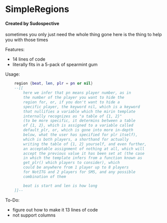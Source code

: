 # SimpleRegions
#### Created by Sudospective
sometimes you only just need the whole thing gone
here is the thing to help you with those times

Features:
- 14 lines of code
- literally fits in a 5-pack of spearmint gum

Usage:
```lua
    region {beat, len, plr = pn or nil}
    --[[
        here we infer that pn means player number, as in
        the number of the player you want to hide the
        region for, or, if you don't want to hide a
        specific player, the keyword nil, which is a keyword
        that nullifies a variable which the mirin template
        internally recognizes as "a table of {1, 2}"
        (to be more specific, it determins between a table
        of {1, 2}, which is assigned to a variable called
        default_plr, or, which is gone into more in-depth
        below, what the user has specified for plr itself),
        which is both players, a shorthand for actually
        writing the table of {1, 2} yourself, and even further,
        an acceptable assignment of nothing at all, which will
        accept the previous value it has been set at (the case
        in which the template infers from a function known as
        get_plr() which players to consider), which
        could be anywhere from 1 player up to 8 players
        for NotITG and 2 players for SM5, and any possible
        combination of them

        beat is start and len is how long
    ]]--
```

To-Do:
- figure out how to make it 13 lines of code
- not support columns